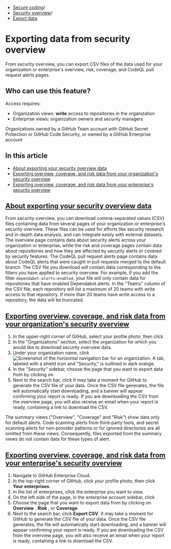   * [Secure coding](https://docs.github.com/en/code-security "Secure coding")/
  * [Security overview](https://docs.github.com/en/code-security/security-overview "Security overview")/
  * [Export data](https://docs.github.com/en/code-security/security-overview/exporting-data-from-security-overview "Export data")


# Exporting data from security overview
From security overview, you can export CSV files of the data used for your organization or enterprise's overview, risk, coverage, and CodeQL pull request alerts pages.
## Who can use this feature?
Access requires:
  * Organization views: **write** access to repositories in the organization
  * Enterprise views: organization owners and security managers


Organizations owned by a GitHub Team account with GitHub Secret Protection or GitHub Code Security, or owned by a GitHub Enterprise account
## In this article
  * [About exporting your security overview data](https://docs.github.com/en/code-security/security-overview/exporting-data-from-security-overview#about-exporting-your-security-overview-data)
  * [Exporting overview, coverage, and risk data from your organization's security overview](https://docs.github.com/en/code-security/security-overview/exporting-data-from-security-overview#exporting-overview-coverage-and-risk-data-from-your-organizations-security-overview)
  * [Exporting overview, coverage, and risk data from your enterprise's security overview](https://docs.github.com/en/code-security/security-overview/exporting-data-from-security-overview#exporting-overview-coverage-and-risk-data-from-your-enterprises-security-overview)


## [About exporting your security overview data](https://docs.github.com/en/code-security/security-overview/exporting-data-from-security-overview#about-exporting-your-security-overview-data)
From security overview, you can download comma-separated values (CSV) files containing data from several pages of your organization or enterprise's security overview. These files can be used for efforts like security research and in-depth data analysis, and can integrate easily with external datasets.
The overview page contains data about security alerts across your organization or enterprise, while the risk and coverage pages contain data about repositories and how they are affected by security alerts or covered by security features. The CodeQL pull request alerts page contains data about CodeQL alerts that were caught in pull requests merged to the default branch.
The CSV file you download will contain data corresponding to the filters you have applied to security overview. For example, if you add the filter `dependabot-alerts:enabled`, your file will only contain data for repositories that have enabled Dependabot alerts.
In the "Teams" column of the CSV file, each repository will list a maximum of 20 teams with write access to that repository. If more than 20 teams have write access to a repository, the data will be truncated.
## [Exporting overview, coverage, and risk data from your organization's security overview](https://docs.github.com/en/code-security/security-overview/exporting-data-from-security-overview#exporting-overview-coverage-and-risk-data-from-your-organizations-security-overview)
  1. In the upper-right corner of GitHub, select your profile photo, then click 
  2. In the "Organizations" section, select the organization for which you would like to download security overview data.
  3. Under your organization name, click 
![Screenshot of the horizontal navigation bar for an organization. A tab, labeled with a shield icon and "Security," is outlined in dark orange.](https://docs.github.com/assets/cb-22170/images/help/organizations/organization-security-tab.png)
  4. In the "Security" sidebar, choose the page that you want to export data from by clicking on 
  5. Next to the search bar, click 
It may take a moment for GitHub to generate the CSV file of your data. Once the CSV file generates, the file will automatically start downloading, and a banner will appear confirming your report is ready. If you are downloading the CSV from the overview page, you will also receive an email when your report is ready, containing a link to download the CSV.


The summary views ("Overview", "Coverage" and "Risk") show data only for default alerts. Code scanning alerts from third-party tools, and secret scanning alerts for non-provider patterns or for ignored directories are all omitted from these views. Consequently, files exported from the summary views do not contain data for these types of alert.
## [Exporting overview, coverage, and risk data from your enterprise's security overview](https://docs.github.com/en/code-security/security-overview/exporting-data-from-security-overview#exporting-overview-coverage-and-risk-data-from-your-enterprises-security-overview)
  1. Navigate to GitHub Enterprise Cloud.
  2. In the top-right corner of GitHub, click your profile photo, then click **Your enterprises**.
  3. In the list of enterprises, click the enterprise you want to view.
  4. On the left side of the page, in the enterprise account sidebar, click 
  5. Choose the page that you want to export data from by clicking on **Overview** , **Risk** , or **Coverage**.
  6. Next to the search bar, click **Export CSV**.
It may take a moment for GitHub to generate the CSV file of your data. Once the CSV file generates, the file will automatically start downloading, and a banner will appear confirming your report is ready. If you are downloading the CSV from the overview page, you will also receive an email when your report is ready, containing a link to download the CSV.


